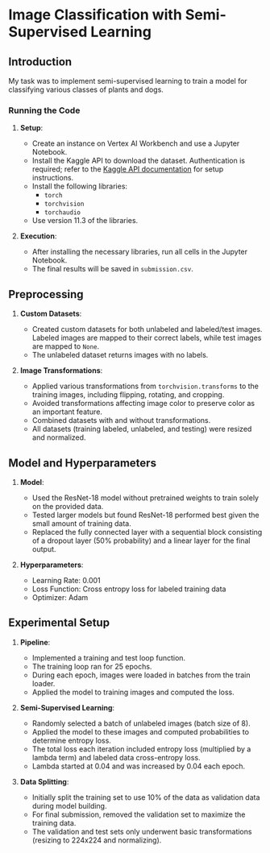 # Image Classification with Semi-Supervised Learning

## Introduction

My task was to implement semi-supervised learning to train a model for classifying various classes of plants and dogs. 

### Running the Code

1. **Setup**: 
   - Create an instance on Vertex AI Workbench and use a Jupyter Notebook.
   - Install the Kaggle API to download the dataset. Authentication is required; refer to the [Kaggle API documentation](https://www.kaggle.com/docs/api) for setup instructions.
   - Install the following libraries:
     - `torch`
     - `torchvision`
     - `torchaudio`
   - Use version 11.3 of the libraries.
   
2. **Execution**: 
   - After installing the necessary libraries, run all cells in the Jupyter Notebook.
   - The final results will be saved in `submission.csv`.

## Preprocessing

1. **Custom Datasets**:
   - Created custom datasets for both unlabeled and labeled/test images. Labeled images are mapped to their correct labels, while test images are mapped to `None`.
   - The unlabeled dataset returns images with no labels.

2. **Image Transformations**:
   - Applied various transformations from `torchvision.transforms` to the training images, including flipping, rotating, and cropping.
   - Avoided transformations affecting image color to preserve color as an important feature.
   - Combined datasets with and without transformations.
   - All datasets (training labeled, unlabeled, and testing) were resized and normalized.

## Model and Hyperparameters

1. **Model**:
   - Used the ResNet-18 model without pretrained weights to train solely on the provided data.
   - Tested larger models but found ResNet-18 performed best given the small amount of training data.
   - Replaced the fully connected layer with a sequential block consisting of a dropout layer (50% probability) and a linear layer for the final output.

2. **Hyperparameters**:
   - Learning Rate: 0.001
   - Loss Function: Cross entropy loss for labeled training data
   - Optimizer: Adam

## Experimental Setup

1. **Pipeline**:
   - Implemented a training and test loop function.
   - The training loop ran for 25 epochs.
   - During each epoch, images were loaded in batches from the train loader.
   - Applied the model to training images and computed the loss.

2. **Semi-Supervised Learning**:
   - Randomly selected a batch of unlabeled images (batch size of 8).
   - Applied the model to these images and computed probabilities to determine entropy loss.
   - The total loss each iteration included entropy loss (multiplied by a lambda term) and labeled data cross-entropy loss.
   - Lambda started at 0.04 and was increased by 0.04 each epoch.

3. **Data Splitting**:
   - Initially split the training set to use 10% of the data as validation data during model building.
   - For final submission, removed the validation set to maximize the training data.
   - The validation and test sets only underwent basic transformations (resizing to 224x224 and normalizing).
